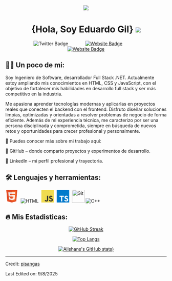 <div id="header" align="center">
  <img src="https://cdn4.iconfinder.com/data/icons/social-media-logos-6/512/71-github-512.png" width=200 />
</div>

<div id="hey" align="center">
  <h1>
    {Hola, Soy Eduardo Gil}
    <img src="https://media.giphy.com/media/hvRJCLFzcasrR4ia7z/giphy.gif" width=40 />
  </h1>
</div>

<div id="badges" align="center">
<a href="mailto:pisangas@gmail.com" style="text-decoration:none;" style="margin:0 50px;">
  <img src="https://cdn2.iconfinder.com/data/icons/social-media-2259/512/search-64.png" alt="Twitter Badge"/>  
</a>
<a href="https://github.com/pisangas" style="margin:0 50px;">
  <img src="https://cdn1.iconfinder.com/data/icons/unicons-line-vol-3/24/github-alt-64.png" alt="Website Badge"/>
</a>
<a href="https://www.linkedin.com/in/eduardogilrivas/" style="margin:0 50px;">
  <img src="https://cdn3.iconfinder.com/data/icons/social-media-chamfered-corner/154/linkedin-64.png" alt="Website Badge"/>
</a>
</div>

## :man_technologist: Un poco de mi:
Soy Ingeniero de Software, desarrollador Full Stack .NET. Actualmente estoy ampliando mis conocimientos en HTML, CSS y JavaScript, con el objetivo de fortalecer mis habilidades en desarrollo full stack y ser más competitivo en la industria.

Me apasiona aprender tecnologías modernas y aplicarlas en proyectos reales que conecten el backend con el frontend. Disfruto diseñar soluciones limpias, optimizadas y orientadas a resolver problemas de negocio de forma eficiente. Además de mi experiencia técnica, me caracterizo por ser una persona disciplinada y comprometida, siempre en búsqueda de nuevos retos y oportunidades para crecer profesional y personalmente.

📌 Puedes conocer más sobre mi trabajo aquí:

🔗 GitHub
   – donde comparto proyectos y experimentos de desarrollo.

💼 LinkedIn
   – mi perfil profesional y trayectoria.
 

## :hammer_and_wrench: Lenguajes y herramientas:
<div>  
  <img src="https://github.com/devicons/devicon/blob/master/icons/html5/html5-original.svg" title="HTML5" alt="HTML" width="40" height="40"/>&nbsp;
  <img src="https://uxwing.com/wp-content/themes/uxwing/download/brands-and-social-media/css-icon.png" title="HTML5" alt="HTML" width="40" height="40"/>&nbsp;
  <img src="https://github.com/devicons/devicon/blob/master/icons/javascript/javascript-original.svg" title="JavaScript" alt="JavaScript" width="40" height="40"/>&nbsp;
  <img src="https://github.com/devicons/devicon/blob/master/icons/typescript/typescript-original.svg" title="TypeScript" alt="TypeScript" width="40" height="40"/>&nbsp;  
  <img src="https://www.svgrepo.com/show/303548/git-icon-logo.svg" title="Git" **alt="Git" width="40" height="40"/>
  <img src="https://upload.wikimedia.org/wikipedia/commons/thumb/b/bd/Logo_C_sharp.svg/256px-Logo_C_sharp.svg.png?20221121173824" title="C++" alt="C++" width="40" height="40"/>&nbsp;
</div>


## :fire: Mis Estadisticas:

<div align="center">  

[![GitHub Streak](http://github-readme-streak-stats.herokuapp.com?user=pisangas&theme=nightowl&background=000000)](https://git.io/streak-stats)

[![Top Langs](https://github-readme-stats.vercel.app/api/top-langs/?username=pisangas&layout=compact&theme=nightowl)](https://github.com/anuraghazra/github-readme-stats)

[![Alishans's GitHub stats](https://github-readme-stats.vercel.app/api?username=pisangas&show_icons=true&theme=nightowl))](https://github.com/al3sha9/github-readme-stats)

</div>

---

Credit: [pisangas](https://github.com/al3sha9)

Last Edited on: 9/8/2025
